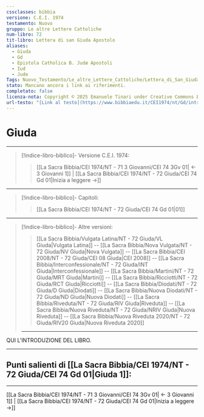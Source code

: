 ```yaml
---
cssclasses: bibbia
versione: C.E.I. 1974
testamento: Nuovo
gruppo: Le altre Lettere Cattoliche
num-libro: 72
tit-libro: Lettera di san Giuda Apostolo
aliases:
  - Giuda
  - Gd
  - Epistola Catholica B. Judæ Apostoli
  - Iud
  - Jude
Tags: Nuovo_Testamento/Le_altre_Lettere_Cattoliche/Lettera_di_San_Giuda_Apostolo
stato: Mancano ancora i link ai riferimenti.
completato: false
licenza-nota: Copyright © 2025 Emanuele Tinari under Creative Commons BY-NC-SA 4.0 https://creativecommons.org/licenses/by-nc-sa/4.0/
url-testo: "[Link al testo](https://www.bibbiaedu.it/CEI1974/nt/Gd/introduzione/)"
---
```

# Giuda
***
> [!indice-libro-biblico]- <span class="normale">Versione C.E.I. 1974: </span>
>
>> [[La Sacra Bibbia/CEI 1974/NT - 71 3 Giovanni/CEI 74 3Gv 01| ← 3 Giovanni 1]] | [[La Sacra Bibbia/CEI 1974/NT - 72 Giuda/CEI 74 Gd 01|Inizia a leggere →]]
>
***
> [!indice-libro-biblico]- <span class="normale">Capitoli: </span>
>
>> [[La Sacra Bibbia/CEI 1974/NT - 72 Giuda/CEI 74 Gd 01|01]]
>
***
> [!indice-libro-biblico]- <span class="normale">Altre versioni: </span>
>
>> [[La Sacra Bibbia/Vulgata Latina/NT - 72 Giuda/VL Giuda|Vulgata Latina]] -- [[La Sacra Bibbia/Nova Vulgata/NT - 72 Giuda/NV Giuda|Nova Vulgata]] -- [[La Sacra Bibbia/CEI 2008/NT - 72 Giuda/CEI 08 Giuda|CEI 2008]] -- [[La Sacra Bibbia/Interconfessionale/NT - 72 Giuda/INT Giuda|Interconfessionale]] -- [[La Sacra Bibbia/Martini/NT - 72 Giuda/MRT Giuda|Martini]] -- [[La Sacra Bibbia/Ricciotti/NT - 72 Giuda/RCT Giuda|Ricciotti]] -- [[La Sacra Bibbia/Diodati/NT - 72 Giuda/D Giuda|Diodati]] -- [[La Sacra Bibbia/Nuova Diodati/NT - 72 Giuda/ND Giuda|Nuova Diodati]] -- [[La Sacra Bibbia/Riveduta/NT - 72 Giuda/RIV Giuda|Riveduta]] -- [[La Sacra Bibbia/Nuova Riveduta/NT - 72 Giuda/NRIV Giuda|Nuova Riveduta]] -- [[La Sacra Bibbia/Nuova Riveduta 2020/NT - 72 Giuda/RIV20 Giuda|Nuova Riveduta 2020]]
>***


QUI L'INTRODUZIONE DEL LIBRO.

***
## Punti salienti di [[La Sacra Bibbia/CEI 1974/NT - 72 Giuda/CEI 74 Gd 01|Giuda 1]]:




***


[[La Sacra Bibbia/CEI 1974/NT - 71 3 Giovanni/CEI 74 3Gv 01| ← 3 Giovanni 1]] | [[La Sacra Bibbia/CEI 1974/NT - 72 Giuda/CEI 74 Gd 01|Inizia a leggere →]]